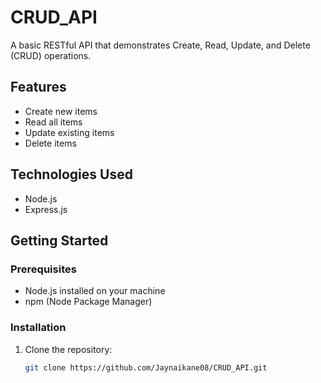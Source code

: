# CRUD_API

A basic RESTful API that demonstrates Create, Read, Update, and Delete (CRUD) operations.

## Features

- Create new items
- Read all items
- Update existing items
- Delete items

## Technologies Used

- Node.js
- Express.js

## Getting Started

### Prerequisites

- Node.js installed on your machine
- npm (Node Package Manager)

### Installation

1. Clone the repository:

   ```bash
   git clone https://github.com/Jaynaikane08/CRUD_API.git
